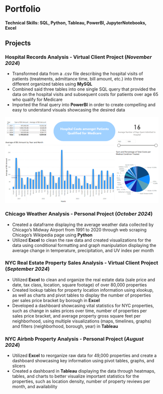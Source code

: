 # Portfolio

#### Technical Skills: SQL, Python, Tableau, PowerBI, JupyterNotebooks, Excel

## Projects
### Hospital Records Analysis - Virtual Client Project (_November 2024_)
- Transformed data from a .csv file describing the hospital visits of patients (treatments, admittance time, bill amount, etc.) into three different organized tables using **MySQL**
- Combined said three tables into one single SQL query that provided the data on the hospital visits and subsequent costs for patients over age 65 who qualify for Medicare
- Imported the final query into **PowerBI** in order to create compelling and easy to understand visuals showcasing the desired data

![Hospital Records Visualisation in PowerBI](/assets/hospital_records_powerbi.png)

### Chicago Weather Analysis - Personal Project (_October 2024_)
- Created a dataframe displaying the average weather data collected by Chicago’s Midway Airport from 1991 to 2020 through web scraping Chicago’s Wikipedia page using **Python**
- Utilized **Excel** to clean the raw data and created visualizations for the data using conditional formatting and graph manipulation displaying the average change in temperature, precipitation, and UV index per month

### NYC Real Estate Property Sales Analysis - Virtual Client Project (_September 2024_)
- Utilized **Excel** to clean and organize the real estate data (sale price and date, tax class, location, square footage) of over 80,000 properties
- Created lookup tables for property location information using xlookup, as well as charts and pivot tables to display the number of properties per sales price bracket by borough in **Excel**
- Developed a dashboard showcasing vital statistics for NYC properties, such as change in sales prices over time, number of properties per sales price bracket, and average property gross square feet per neighborhood, using multiple visualizations (maps, timelines, graphs) and filters (neighborhood, borough, year) in **Tableau**

### NYC Airbnb Property Analysis - Personal Project (_August 2024_)
- Utilized **Excel** to reorganize raw data for 49,000 properties and create a dashboard showcasing key information using pivot tables, graphs, and slicers
- Created a dashboard in **Tableau** displaying the data through heatmaps, tables, and charts to better visualize important statistics for the properties, such as location density, number of property reviews per month, and availability 
